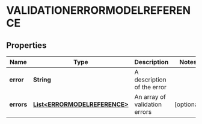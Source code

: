 

# VALIDATIONERRORMODELREFERENCE


## Properties

| Name | Type | Description | Notes |
|------------ | ------------- | ------------- | -------------|
|**error** | **String** | A description of the error |  |
|**errors** | [**List&lt;ERRORMODELREFERENCE&gt;**](ERRORMODELREFERENCE.md) | An array of validation errors |  [optional] |



